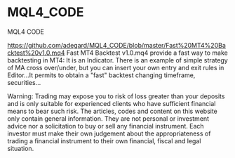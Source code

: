 # MQL4_CODE
MQL4 CODE

https://github.com/adegard/MQL4_CODE/blob/master/Fast%20MT4%20Backtest%20v1.0.mq4
Fast MT4 Backtest v1.0.mq4 provide a fast way to make backtesting in MT4:
It is an Indicator. There is an example of simple strategy of MA cross over/under, but you can insert your own entry and exit rules in Editor...It permits to obtain a "fast" backtest changing timeframe, securities...


Warning: Trading may expose you to risk of loss greater than your deposits and is only 
suitable for experienced clients who have sufficient financial means to bear such risk. 
The articles, codes and content on this website only contain general information. 
They are not personal or investment advice nor a solicitation to buy or sell any financial instrument. 
Each investor must make their own judgement about the appropriateness of trading a financial instrument 
to their own financial, fiscal and legal situation.
